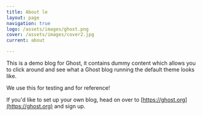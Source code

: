 ```yaml
---
title: About le
layout: page
navigation: true
logo: /assets/images/ghost.png
cover: /assets/images/cover2.jpg
current: about

---
```


This is a demo blog for Ghost, it contains dummy content which allows you to click around and see what a Ghost blog running the default theme looks like.

We use this for testing and for reference!

If you'd like to set up your own blog, head on over to [https://ghost.org](https://ghost.org) and sign up.
